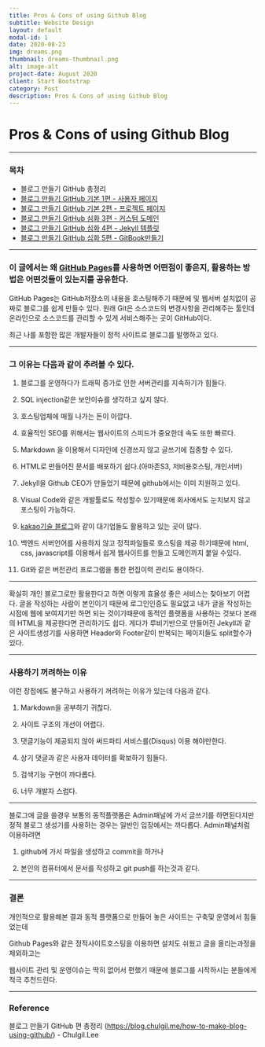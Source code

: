 ```yaml
---
title: Pros & Cons of using Github Blog
subtitle: Website Design
layout: default
modal-id: 1
date: 2020-08-23
img: dreams.png
thumbnail: dreams-thumbnail.png
alt: image-alt
project-date: August 2020
client: Start Bootstrap
category: Post
description: Pros & Cons of using Github Blog
---
```


# Pros & Cons of using Github Blog

---

### 목차

* 블로그 만들기 GitHub 총정리
* [블로그 만들기 GitHub 기본 1편 - 사용자 페이지](https://blog.chulgil.me/how-to-make-blog-using-github-1/)
* [블로그 만들기 GitHub 기본 2편 - 프로젝트 페이지](https://blog.chulgil.me/how-to-make-blog-using-github-2/)
* [블로그 만들기 GitHub 심화 3편 - 커스텀 도메인](https://blog.chulgil.me/how-to-make-blog-using-github-3/)
* [블로그 만들기 GitHub 심화 4편 - Jekyll 템플릿](https://blog.chulgil.me/how-to-make-blog-using-github-4/)
* [블로그 만들기 GitHub 심화 5편 - GitBook만들기](https://blog.chulgil.me/how-to-make-blog-using-github-5/)


---


### 이 글에서는 왜 [GitHub Pages](https://help.github.com/articles/what-is-github-pages/)를 사용하면 어떤점이 좋은지, 활용하는 방법은 어떤것들이 있는지를 공유한다.
GitHub Pages는 GitHub저장소의 내용을 호스팅해주기 때문에 및 웹서버 설치없이 공짜로 블로그를 쉽게 만들수 있다.
원래 Git은 소스코드의 변경사항을 관리해주는 툴인데 온라인으로 소스코드를 관리할 수 있게 서비스해주는 곳이 GitHub이다.

최근 나를 포함한 많은 개발자들이 정적 사이트로 블로그를 발행하고 있다.

---

### 그 이유는 다음과 같이 추려볼 수 있다.

1.  블로그를 운영하다가 트래픽 증가로 인한 서버관리를 지속하기가 힘들다.

2. SQL injection같은 보안이슈를 생각하고 싶지 않다.

3. 호스팅업체에 매월 나가는 돈이 아깝다.

4. 효율적인 SEO를 위해서는 웹사이트의 스피드가 중요한데 속도 또한 빠르다.

5. Markdown 을 이용해서 디자인에 신경쓰지 않고 글쓰기에 집중할 수 있다.

6. HTML로 만들어진 문서를 배포하기 쉽다.(아마존S3, 저비용호스팅, 개인서버)

7. Jekyll을 Github CEO가 만들었기 때문에 github에서는 이미 지원하고 있다.

8. Visual Code와 같은 개발툴로도 작성할수 있기때문에 회사에서도 눈치보지 않고 포스팅이 가능하다.

9. [kakao기술 블로그](http://tech.kakao.com/2016/07/07/tech-blog-story/)와 같이 대기업들도 활용하고 있는 곳이 많다.

10. 백엔드 서버언어를 사용하지 않고 정적파일들로 호스팅을 제공 하기때문에 html, css, javascript를 이용해서 쉽게 웹사이트를 만들고 도메인까지 붙일 수있다.

11. Git와 같은 버전관리 프로그램을 통한 편집이력 관리도 용이하다.


---

확실히 개인 블로그로만 활용한다고 하면 이렇게 효율성 좋은 서비스는 찾아보기 어렵다.
글을 작성하는 사람이 본인이기 때문에 로그인인증도 필요없고 내가 글을 작성하는 시점에 웹에 보여지기만 하면 되는 것이기때문에 동적인 플랫폼을 사용하는 것보다 본래의 HTML을 제공한다면 관리하기도 쉽다. 게다가 루비기반으로 만들어진 Jekyll과 같은 사이트생성기를 사용하면 Header와 Footer같이 반복되는 페이지들도 split할수가 있다.


---



### 사용하기 꺼려하는 이유

이런 장점에도 불구하고 사용하기 꺼려하는 이유가 있는데 다음과 같다.

1. Markdown을 공부하기 귀찮다.

2. 사이트 구조의 개선이 어렵다.

3. 댓글기능이 제공되지 않아 써드파티 서비스를(Disqus) 이용 해야만한다.

4. 상기 댓글과 같은 사용자 데이터를 확보하기 힘들다.

5. 검색기능 구현이 까다롭다.

6. 너무 개발자 스럽다.


---


블로그에 글을 쓸경우 보통의 동적플랫폼은 Admin패널에 가서 글쓰기를 하면된다지만
정적 블로그 생성기를 사용하는 경우는 일반인 입장에서는 까다롭다.
Admin패널처럼 이용하려면

1. github에 가서 파일을 생성하고 commit을 하거나

2. 본인의 컴퓨터에서 문서를 작성하고 git push를 하는것과 같다.

---

### 결론

개인적으로 활용해본 결과 동적 플랫폼으로 만들어 놓은 사이트는 구축및 운영에서 힘들었는데

Github Pages와 같은 정적사이트호스팅을 이용하면 설치도 쉬웠고 글을 올리는과정을 제외하고는

웹사이트 관리 및 운영이슈는 딱히 없어서 편했기 때문에 블로그를 시작하시는 분들에게 적극 추천드린다.

---

### Reference

블로그 만들기 GitHub 편 총정리
(https://blog.chulgil.me/how-to-make-blog-using-github/) - Chulgil.Lee